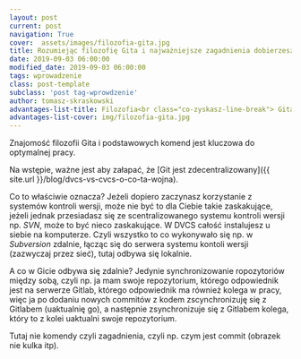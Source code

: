 ```yaml
---
layout: post
current: post
navigation: True
cover:  assets/images/filozofia-gita.jpg
title: Rozumiejąc filozofię Gita i najważniejsze zagadnienia dobierzesz efektywne rozwiązanie do swojej sytuacji
date: 2019-09-03 06:00:00
modified_date: 2019-09-03 06:00:00
tags: wprowadzenie
class: post-template
subclass: 'post tag-wprowdzenie'
author: tomasz-skraskowski
advantages-list-title: Filozofia<br class="co-zyskasz-line-break"> Gita
advantages-list-cover: img/filozofia-gita.jpg
---
```


Znajomość filozofii Gita i podstawowych komend jest kluczowa do optymalnej pracy.

Na wstępie, ważne jest aby załapać, że [Git jest zdecentralizowany]({{ site.url }}/blog/dvcs-vs-cvcs-o-co-ta-wojna).

Co to właściwie oznacza? Jeżeli dopiero zaczynasz korzystanie z systemów kontroli wersji, może nie być to dla Ciebie takie zaskakujące, jeżeli jednak przesiadasz się ze scentralizowanego systemu kontroli wersji np. _SVN_, może to być nieco zaskakujące.
W DVCS całość instalujesz u siebie na komputerze. Czyli wszystko to co wykonywało się np. w _Subversion_ zdalnie, łącząc się do serwera systemu kontoli wersji (zazwyczaj przez sieć), tutaj odbywa się lokalnie.

A co w Gicie odbywa się zdalnie? Jedynie synchronizowanie ropozytoriów między sobą, czyli np. ja mam swoje repozytorium, którego odpowiednik jest na serwerze Gitlab, którego odpowiednik ma również kolega w pracy, więc ja po dodaniu nowych commitów z kodem zscynchronizuję się z Gitlabem (uaktualnię go), a następnie zsynchronizuje się z Gitlabem kolega, który to z kolei uaktualni swoje repozytorium.

Tutaj nie komendy czyli zagadnienia, czyli np. czym jest commit (obrazek nie kulka itp).